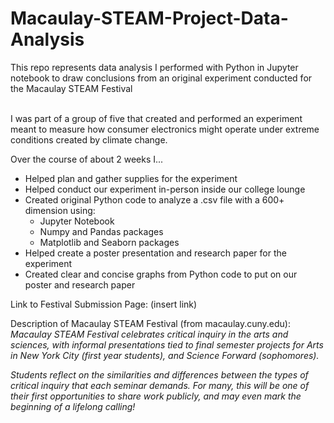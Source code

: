 # Macaulay-STEAM-Project-Data-Analysis
This repo represents data analysis I performed with Python in Jupyter notebook to draw conclusions from an original experiment conducted for the Macaulay STEAM Festival <br /> <br />

I was part of a group of five that created and performed an experiment meant to measure how consumer electronics might operate under extreme conditions created by climate change. <br /> 

Over the course of about 2 weeks I...  <br /> 
- Helped plan and gather supplies for the experiment 
- Helped conduct our experiment in-person inside our college lounge 
- Created original Python code to analyze a .csv file with a 600+ dimension using:  
  - Jupyter Notebook  
  - Numpy and Pandas packages 
  - Matplotlib and Seaborn packages
- Helped create a poster presentation and research paper for the experiment 
- Created clear and concise graphs from Python code to put on our poster and research paper

Link to Festival Submission Page: (insert link) <br />

Description of Macaulay STEAM Festival (from macaulay.cuny.edu): <br /> 
*Macaulay STEAM Festival celebrates critical inquiry in the arts and sciences, with informal presentations tied to final semester projects for Arts in New York City (first year students), and Science Forward (sophomores).* <br />

*Students reflect on the similarities and differences between the types of critical inquiry that each seminar demands. For many, this will be one of their first opportunities to share work publicly, and may even mark the beginning of a lifelong calling!*
